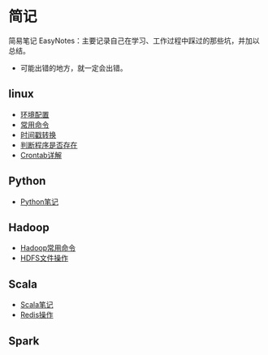 # 简记

简易笔记 EasyNotes：主要记录自己在学习、工作过程中踩过的那些坑，并加以总结。

- 可能出错的地方，就一定会出错。

## linux
   * [环境配置](chapter1_1-configuration.md)   
   * [常用命令](chapter1_2-linux-commands.md)
   * [时间戳转换](chapter1_3-linux-ts-to-time.md)
   * [判断程序是否存在](chapter1_4-shell-size-compare.md)
   * [Crontab详解](chapter1_5-crontab.md)


## Python

   * [Python笔记](chapter2_1-python-notes.md)
 
## Hadoop
 
   * [Hadoop常用命令](chapter3_1-hadoop-command.md)
   * [HDFS文件操作](chapter3_2-hadoop-file-system.md)

## Scala

   * [Scala笔记](chapter41_-scala-note.md)
   * [Redis操作](chapter4_2-scala-redis.md)

## Spark

